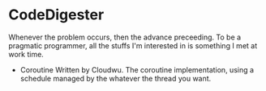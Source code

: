 # CodeDigester
Whenever the problem occurs, then the  advance preceeding. 
To be a pragmatic programmer, all the stuffs I'm interested in is something I met at work time.

- Coroutine
Written by Cloudwu. The coroutine implementation, using a schedule managed by the whatever the thread you want.
